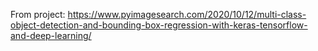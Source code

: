 From project:
https://www.pyimagesearch.com/2020/10/12/multi-class-object-detection-and-bounding-box-regression-with-keras-tensorflow-and-deep-learning/

